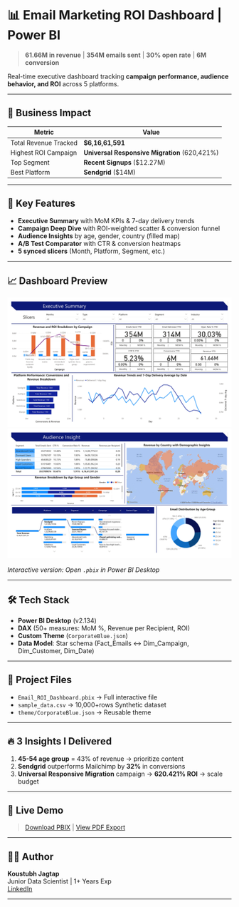 # 📊 Email Marketing ROI Dashboard | Power BI

> **61.66M in revenue** | **354M emails sent** | **30% open rate** | **6M conversion**

Real-time executive dashboard tracking **campaign performance, audience behavior, and ROI** across 5 platforms.

---

## 🎯 Business Impact
| Metric | Value |
|-------|--------|
| Total Revenue Tracked | **$6,16,61,591** |
| Highest ROI Campaign | **Universal Responsive Migration** (620,421%) |
| Top Segment | **Recent Signups** ($12.27M) |
| Best Platform | **Sendgrid** ($14M) |

---

## 🚀 Key Features
- **Executive Summary** with MoM KPIs & 7-day delivery trends
- **Campaign Deep Dive** with ROI-weighted scatter & conversion funnel
- **Audience Insights** by age, gender, country (filled map)
- **A/B Test Comparator** with CTR & conversion heatmaps
- **5 synced slicers** (Month, Platform, Segment, etc.)

---

## 📈 Dashboard Preview
![Executive Summary](assets/Executive_Summary.png)
![Audience Insight](assets/Audience_Insights.png)

*Interactive version: Open `.pbix` in Power BI Desktop*

---

## 🛠 Tech Stack
- **Power BI Desktop** (v2.134)
- **DAX** (50+ measures: MoM %, Revenue per Recipient, ROI)
- **Custom Theme** (`CorporateBlue.json`)
- **Data Model**: Star schema (Fact_Emails ↔ Dim_Campaign, Dim_Customer, Dim_Date)

---

## 📁 Project Files
- `Email_ROI_Dashboard.pbix` → Full interactive file
- `sample_data.csv` → 10,000+rows Synthetic dataset
- `theme/CorporateBlue.json` → Reusable theme

---

## 🔥 3 Insights I Delivered
1. **45-54 age group** = 43% of revenue → prioritize content
2. **Sendgrid** outperforms Mailchimp by **32%** in conversions
3. **Universal Responsive Migration** campaign → **620.421% ROI** → scale budget

---

## 📌 Live Demo
> [Download PBIX](Email_ROI_Dashboard.pbix) | [View PDF Export](Email_ROI_Dashboard.pdf)

---

## 👨‍💻 Author
**Koustubh Jagtap**  
Junior Data Scientist | 1+ Years Exp  
[LinkedIn](www.linkedin.com/in/koustubh-jagtap23)

---
